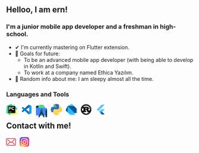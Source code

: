 ## Helloo, I am ern!

### I'm a junior mobile app developer and a freshman in high-school.

- ✔ I'm currently mastering on Flutter extension.
- 🎯 Goals for future:<br>
    - To be an advanced mobile app developer (with being able to develop in Kotlin and Swift).<br>
    - To work at a company named Ethica Yazılım.
- 👀 Random info about me: I am sleepy almost all the time.

### Languages and Tools

[<img align="left" alt="PyCharm" width="30px" src="./img/pycharm.png" style="padding-right:10px;"/>][pycharm_route]
[<img align="left" alt="Visual Studio Code" width="30px" src="./img/vscode.png" style="padding-right:10px;"/>][vscode_route]
[<img align="left" alt="Android Studio" width="30px" src="./img/android-studio.png" style="padding-right:10px;"/>][androidstudio_route]
[<img align="left" alt="Python" width="30px" src="./img/python.png" style="padding-right:10px;"/>][python_route]
[<img align="left" alt="Dart" width="30px" src="./img/dart.png" style="padding-right:10px;"/>][dart_route]
[<img align="left" alt="Rust" width="30px" src="./img/rust.png" style="padding-right:10px;"/>][rust_route]
[<img align="left" alt="Flutter" width="30px" src="./img/flutter.png" style="padding-right:10px;"/>][flutter_route]
<br>


## Contact with me!

[<img align="left" alt="Mail" width="26px" src="./img/mail.png" style="padding-right:10px;"/>][mail]
[<img align="left" alt="Instagram" width="26px" src="./img/instagram.png" style="padding-right:10px;"/>][instagram]

[python_route]: https://www.w3schools.com/python/
[dart_route]: https://www.tutorialspoint.com/dart_programming/index.htm
[flutter_route]: https://x-wei.github.io/flutter_catalog/#/
[rust_route]: https://www.tutorialspoint.com/rust/index.htm
[flutter_route]: https://github.com/ernkedy/itu_mtal_mesajlasma
[vscode_route]: https://code.visualstudio.com/
[androidstudio_route]: https://developer.android.com/studio
[mail]: erendevelop@gmail.com
[instagram]: https://www.instagram.com/erenmturhan/
[pycharm_route]: https://www.jetbrains.com/pycharm/